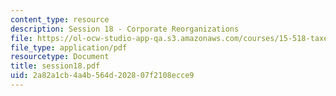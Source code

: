 ```yaml
---
content_type: resource
description: Session 18 - Corporate Reorganizations
file: https://ol-ocw-studio-app-qa.s3.amazonaws.com/courses/15-518-taxes-and-business-strategy-fall-2002/2a82a1cb4a4b564d202807f2108ecce9_session18.pdf
file_type: application/pdf
resourcetype: Document
title: session18.pdf
uid: 2a82a1cb-4a4b-564d-2028-07f2108ecce9
---
```

